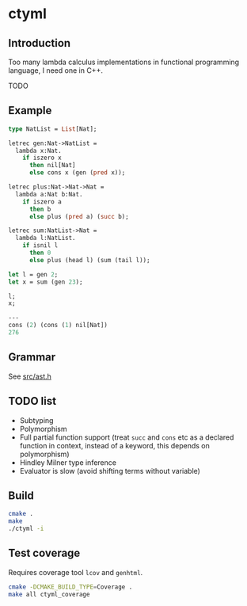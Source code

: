# ctyml

## Introduction

Too many lambda calculus implementations in functional programming language, I need one in C++.

TODO

## Example

```ocaml
type NatList = List[Nat];

letrec gen:Nat->NatList =
  lambda x:Nat.
    if iszero x
      then nil[Nat]
      else cons x (gen (pred x));

letrec plus:Nat->Nat->Nat =
  lambda a:Nat b:Nat.
    if iszero a
      then b
      else plus (pred a) (succ b);

letrec sum:NatList->Nat =
  lambda l:NatList.
    if isnil l
      then 0
      else plus (head l) (sum (tail l));

let l = gen 2;
let x = sum (gen 23);

l;
x;

---
cons (2) (cons (1) nil[Nat])
276
```

## Grammar

See [src/ast.h](https://github.com/foreverbell/ctyml/blob/master/src/ast.h)

## TODO list

* Subtyping
* Polymorphism
* Full partial function support (treat `succ` and `cons` etc as a declared function in context, instead of a keyword, this depends on polymorphism)
* Hindley Milner type inference
* Evaluator is slow (avoid shifting terms without variable)

## Build

```bash
cmake .
make
./ctyml -i
```

## Test coverage

Requires coverage tool `lcov` and `genhtml`.

```bash
cmake -DCMAKE_BUILD_TYPE=Coverage .
make all ctyml_coverage
```
